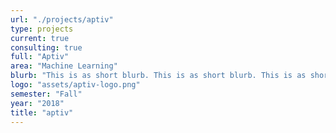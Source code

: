 ```yaml
---
url: "./projects/aptiv"
type: projects
current: true
consulting: true
full: "Aptiv"
area: "Machine Learning"
blurb: "This is as short blurb. This is as short blurb. This is as short blurb. This is as short blurb. This is as short blurb"
logo: "assets/aptiv-logo.png"
semester: "Fall"
year: "2018"
title: "aptiv"
---
```

